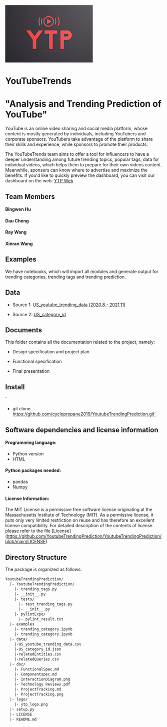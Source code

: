 <img src="logo/ytp_logo.png?raw=true" alt="logo" title="Title"  />

# YouTubeTrends

# "Analysis and Trending Prediction of YouTube"

YouTube is an online video sharing and social media platform, whose content is mostly generated by individuals, 
including YouTubers and corporate sponsors. YouTubers take advantage of the platform to share their skills and
experience, while sponsors to promote their products.

The YouTubeTrends team aims to offer a tool for influencers to have a deeper understanding among future trending topics, popular tags, data for individual videos, which helps them to prepare for their own videos content. Meanwhile,
sponsers can know where to advertise and maximize the benefits.
If you'd like to quickly preview the dashboard, you can visit our dashboard on the web: [YTP Web](https://daucheng.github.io/YTP/) 


## Team Members

#### Bingwen Hu
#### Dau Cheng
#### Ray Wang
#### Xinran Wang


## Examples

We have notebooks, which will import all modules and generate output for trending categories, trending tags
and trending prediction.


## Data

* Source 1: [US_youtube_trending_data (2020.8 - 2021.11)](https://www.kaggle.com/rsrishav/youtube-trending-video-dataset)

* Source 2: [US_category_id](https://www.kaggle.com/rsrishav/youtube-trending-video-dataset)

## Documents

This folder contains all the documentation related to the project, namely:

* Design specification and project plan

* Functional specification

* Final presentation


## Install
`
* git clone https://github.com/cyclopropane2019/YoutubeTrendingPrediction.git`


## Software dependencies and license information

#### Programming language:

* Python version
* HTML

#### Python packages needed:

* pandas
* Numpy

#### License Information:

The MIT License is a permissive free software license originating at the Massachusetts Institute of Technology (MIT). As a permissive license, it puts only very limited restriction on reuse and has therefore an excellent license compatibility. For detailed description of the contents of license please refer to the file [License]
(https://github.com/YoutubeTrendingPrediction/YoutubeTrendingPrediction/blob/main/LICENSE).

## Directory Structure

The package is organized as follows:
```
YoutubeTrendingPrediction/
  |- YoutubeTrendingPrediction/
    |- trending_tags.py
    |- __init__.py
    |- tests/
      |- test_trending_tags.py
      |- __init__.py
    |- pylintExpo/
      |- pylint_result.txt
  |- examples
    |- trending_category.ipynb
    |- trending_category.ipynb
  |- data/
    |-US_youtube_trending_data.csv
    |-US_category_id.json
    |-relatedEntities.csv
    |-relatedQueries.csv
  |- doc/
    |- FunctionalSpec.md
    |- Componentspec.md
    |- InteractionDiagram.png
    |- Technology Reviews.pdf
    |- ProjectTracking.md
    |- ProjectTracking.png
  |- logo/
    |- ytp_logo.png
  |- setup.py
  |- LICENSE
  |- README.md
```
